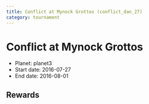 ```yaml
---
title: Conflict at Mynock Grottos (conflict_dan_27)
category: tournament
---
```

# Conflict at Mynock Grottos

  * Planet: planet3
  * Start date: 2016-07-27
  * End date: 2016-08-01

## Rewards

